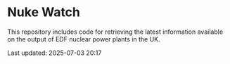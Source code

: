 # Nuke Watch

This repository includes code for retrieving the latest information available on the output of EDF nuclear power plants in the UK.

Last updated: 2025-07-03 20:17